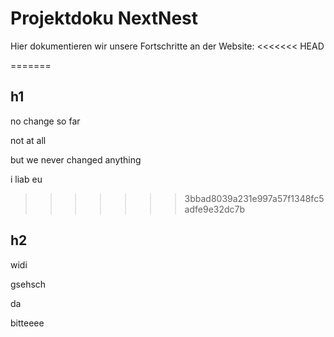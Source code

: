 # Projektdoku NextNest

Hier dokumentieren wir unsere Fortschritte an der Website:
<<<<<<< HEAD

=======

## h1

no change so far

not at all

but we never changed anything

i liab eu
>>>>>>> 3bbad8039a231e997a57f1348fc5adfe9e32dc7b

## h2

widi 

gsehsch 

da

bitteeee